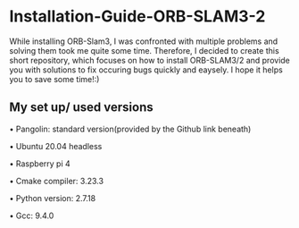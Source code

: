 # Installation-Guide-ORB-SLAM3-2
While installing ORB-Slam3, I was confronted with multiple problems and solving them took me quite some time. Therefore, I decided to create this short repository, which focuses on how to install ORB-SLAM3/2 and provide you with solutions to fix occuring bugs quickly and eaysely. I hope it helps you to save some time!:)

## My set up/ used versions

• Pangolin: standard version(provided by the Github link beneath)

• Ubuntu 20.04 headless

• Raspberry pi 4

• Cmake compiler: 3.23.3

• Python version: 2.7.18

• Gcc: 9.4.0

